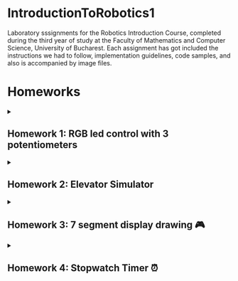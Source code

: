 # IntroductionToRobotics1
Laboratory sssignments for the Robotics Introduction Course, completed during the third year of study at the Faculty of Mathematics and Computer Science, University of Bucharest. Each assignment has got included the instructions we had to follow, implementation guidelines, code samples, and also is accompanied by image files.

# Homeworks

<details>
  <summary> <h2>Homework 1: RGB led control with 3 potentiometers </h2> </summary>


### 💻 Code: [See my code:] (https://github.com/tinutzaa/IntroductionToRobotics1/blob/main/Homework/Code1)

### 🎥 Cum functioneaza (https://youtube.com/shorts/V9qGQQUacq0?si=pEYdPxho2bK9czGy)

### 🔌 Schema electronica (https://github.com/tinutzaa/IntroductionToRobotics1/blob/main/Homework/WhatsApp%20Image%202023-10-25%20at%2000.46.37.jpeg)

### 🖼️ Poza Setup (https://github.com/tinutzaa/IntroductionToRobotics1/blob/main/Homework/WhatsApp%20Image%202023-10-25%20at%2000.45.57.jpeg)

</details>

<details>
  <summary> <h2>Homework 2: Elevator Simulator </h2> </summary>

### 💻 Code: (https://github.com/tinutzaa/IntroductionToRobotics1/blob/main/Homework/code)

### 🎥 Cum functioneaza (https://youtube.com/shorts/H0xt9Ap6oJ8?si=-QcVK73RqbiOr8Gu)

### 🔌 Schema Electronica (https://github.com/tinutzaa/IntroductionToRobotics1/blob/main/WhatsApp%20Image%202023-11-01%20at%2000.47.53.jpeg)

### 🖼️ Poza Setup (https://github.com/tinutzaa/IntroductionToRobotics1/blob/main/WhatsApp%20Image%202023-11-01%20at%2001.11.24.jpeg)

</details>

<details>
  <summary> <h2>Homework 3: 7 segment display drawing 🎮 </h2> </summary>
  <br>

  ### Task: The joystick will be used to control the position of the segment on the display
  ### Components:
  - 7 segment display
  - joystick

  ### The system has the following states:
  1. State 1 (default, but also initiated after a button press in State 2): Current position blinking. Can use the joystick to move from one position to neighbors. 
  Short pressing the button toggles state 2. Long pressing the button in state 1 resets the entire display by turning all the segments OFF and moving the current     position to the decimal point.
  2. State 2 (initiated after a button press in State 1): The current segment stops blinking, adopting the state of the segment before selection (ON or OFF).         Toggling the X axis should change the segment state from ON to OFF or from OFF to ON. Clicking the joystick should save the segment state and exit back to state    1.

  ![image](https://github.com/tinutzaa/IntroductionToRobotics1/blob/main/homework2/WhatsApp%20Image%202023-11-07%20at%2022.45.46.jpeg)
  
  
  ### 💻 Code: (https://github.com/tinutzaa/IntroductionToRobotics1/blob/main/homework2/code1)

  ### 🎥 How it works: (https://youtube.com/shorts/vXZ6uFWi6N8?si=PrDexMHQWC0MWhRt)


  ![schema](https://github.com/tinutzaa/IntroductionToRobotics1/blob/main/homework2/WhatsApp%20Image%202023-11-07%20at%2022.53.27.jpeg)

  </br>
</details>

<details>
  <summary> <h2>Homework 4: Stopwatch Timer ⏰ </h2> </summary>
  <br>

  ### Task: Using the 4 digit 7 segment display and 3 buttons,you should implement a stopwatch timer that counts in 10ths of a secondand has a save lap functionality
  ### Components:
  - 4 digit 7 segment display
  - 3 buttons
  - 1 LED
  - 1 shift register

  ![image](https://github.com/tinutzaa/IntroductionToRobotics1/blob/main/WhatsApp%20Image%202023-11-14%20at%2023.33.54.jpeg)
  <img width = "200" >
  
  
  ### 💻 Code: (https://github.com/tinutzaa/IntroductionToRobotics1/blob/main/homework2/code1)

  ### 🎥 How it works: (https://youtube.com/shorts/vXZ6uFWi6N8?si=PrDexMHQWC0MWhRt)


  ![schema](https://github.com/tinutzaa/IntroductionToRobotics1/blob/main/homework2/WhatsApp%20Image%202023-11-07%20at%2022.53.27.jpeg)

  </br>
</details>




